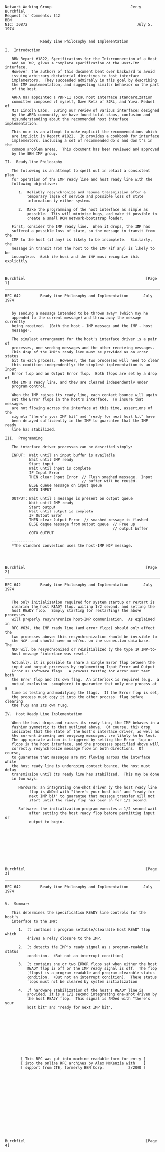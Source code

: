     Network Working Group                                    Jerry Burchfiel
    Request for Comments: 642                                            BBN
    NIC: 30872                                                  July 5, 1974


                    Ready Line Philosophy and Implementation

    I.  Introduction

       BBN Report #1822, Specifications for the Interconnection of a Host
       and an IMP, gives a complete specification of the Host-IMP interface.
       However, the authors of this document bent over backward to avoid
       issuing arbitrary dictatorial directives to host interface
       implementors.  They succeeded admirably in this goal by describing
       the IMP implementation, and suggesting similar behavior on the part
       of the host.

       ARPA has appointed a PDP-11 local host interface standardization
       committee composed of myself, Dave Retz of SCRL, and Yuval Peduel of
       MIT Lincoln Labs.  During our review of various interfaces designed
       by the ARPA community, we have found total chaos, confusion and
       misunderstanding about the recommended host interface implementation.

       This note is an attempt to make explicit the recommendations which
       are implicit in Report #1822.  It provides a cookbook for interface
       implementors, including a set of recommended do's and don't's in the
       common problem areas.  This document has been reviewed and approved
       by the BBN IMP group.

    II.  Ready-line Philosophy

       The following is an attempt to spell out in detail a consistent plan
       for operation of the IMP ready line and host ready line with the
       following objectives:

          1.  Reliably resynchronize and resume transmission after a
              temporary lapse of service and possible loss of state
              information by either system.

          2.  Make the programming of the host interface as simple as
              possible.  This will minimize bugs, and make it possible to
              create a small ROM network-bootstrap loader.

       First, consider the IMP ready line.  When it drops, the IMP has
       suffered a possible loss of state, so the message in transit from the
       IMP to the host (if any) is likely to be incomplete.  Similarly, the
       message in transit from the host to the IMP (if any) is likely to be
       incomplete.  Both the host and the IMP must recognize this explicitly



    Burchfiel                                                       [Page 1]

------------------------------------------------------------------------

``` newpage
RFC 642         Ready Line Philosophy and Implementation       July 1974


   by sending a message intended to be thrown away* (which may he
   appended to the current message) and throw away the message currently
   being received.  (Both the host - IMP message and the IMP - host
   message).

   The simplest arrangement for the host's interface driver is a pair of
   processes, one sending messages and the other receiving messages.
   This drop of the IMP's ready line must be provided as an error status
   bit to each process.  However, the two processes will need to clear
   this condition independently: the simplest implementation is an Input
   Error flop and an Output Error flop.  Both flops are set by a drop of
   the IMP's ready line, and they are cleared independently under
   program control.

   When the IMP raises its ready line, each contact bounce will again
   set the Error flops in the host's interface.  To insure that messages
   are not flowing across the interface at this time, assertions of the
   signals "there's your IMP bit" and "ready for next host bit" have
   been delayed sufficiently in the IMP to guarantee that the IMP ready
   line has stabilized.

III.  Programming

   The interface driver processes can be described simply:

   INPUT:  Wait until an input buffer is available
           Wait until IMP ready
           Start input
           Wait until input is complete
           IF Input Error
           THEN clear Input Error  // Flush smashed message.  Input
                                   // buffer will be reused.
           ELSE queue message on input queue
           GOTO INPUT

   OUTPUT: Wait until a message is present on output queue
           Wait until IMP ready
           Start output
           Wait until output is complete
           IF Output Error
           THEN clear Output Error  // smashed message is flushed
           ELSE deque message from output queue  // Free up
                                                 // output buffer
           GOTO 0UTPUT

   ----------
   *The standard convention uses the host-IMP NOP message.




Burchfiel                                                       [Page 2]
```

------------------------------------------------------------------------

``` newpage
RFC 642         Ready Line Philosophy and Implementation       July 1974


   The only initialization required for system startup or restart is
   clearing the host READY flop, waiting 1/2 second, and setting the
   host READY flop.  Simply starting (or restarting) the above processes
   will properly resynchronize host-IMP communication.  As explained in
   RFC #636, the IMP ready line (and error flops) should only affect the
   two processes above: this resynchronization should be invisible to
   the NCP, and should have no effect on the connection data base.  The
   NCP will be resynchronized or reinitialized by the type 10 IMP-to-
   host message "interface was reset."

   Actually, it is possible to share a single Error flop between the
   input and output processes by implementing Input Error and Output
   Error as software flags.  A process testing for error must test both
   the Error flop and its own flag.  An interlock is required (e.g.  a
   mutual exclusion  semaphore) to guarantee that only one process at a
   time is testing and modifying the flags.  If the Error flop is set,
   the process must copy it into the other process' flag before clearing
   the flop and its own flag.

IV.  Host Ready Line Implementation

   When the host drops and raises its ready line, the IMP behaves in a
   fashion symmetric to that outlined above.  Of course, this drop
   indicates that the state of the host's interface driver, as well as
   the current incoming and outgoing messages, are likely to be lost.
   The appropriate action is triggered by setting the Error flop or
   flops in the host interface, and the processes specified above will
   correctly resynchronize message flow in both directions.  Of course,
   to guarantee that messages are not flowing across the interface while
   the host ready line is undergoing contact bounce, the host must delay
   transmission until its ready line has stabilized.  This may be done
   in two ways:

      Hardware: an integrating one-shot driven by the host ready line
           flop is ANDed with "there's your host bit" and "ready for
           next IMP bit" to guarantee that message transfer will not
           start until the ready flop has been on for 1/2 second.

      Software: the initialization program executes a 1/2 second wait
           after setting the host ready flop before permitting input or
           output to begin.










Burchfiel                                                       [Page 3]
```

------------------------------------------------------------------------

``` newpage
RFC 642         Ready Line Philosophy and Implementation       July 1974


V.  Summary

   This determines the specification READY line controls for the host's
   interface to the IMP:

      1.  It contains a program settable/clearable host READY flop which
          drives a relay closure to the IMP.

      2.  It detects the IMP's ready signal as a program-readable status
          condition.  (But not an interrupt condition)

      3.  It contains one or two ERROR flops set when either the host
          READY flop is off or the IMP ready signal is off.  The flop
          (flops) is a program-readable and program-clearable status
          condition.  (But not an interrupt condition).  These status
          flops must not be cleared by system initialization.

      4.  If hardware stabilization of the host's READY line is
          provided, it is a 1/2 second integrating one-shot driven by
          the host READY flop.  This signal is ANDed with "there's your
          host bit" and "ready for next IMP bit".











       [ This RFC was put into machine readable form for entry ]
       [ into the online RFC archives by Alex McKenzie with    ]
       [ support from GTE, formerly BBN Corp.           2/2000 ]
















Burchfiel                                                       [Page 4]
```
